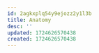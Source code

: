 ```yaml
---
id: 2agkxplq54y9ejozz2y1l3b
title: Anatomy
desc: ''
updated: 1724626570438
created: 1724626570438
---
```

